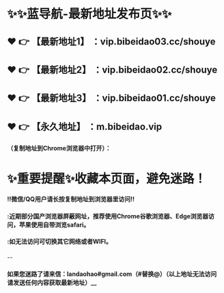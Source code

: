 # :sparkles::sparkles:蓝导航-最新地址发布页:sparkles::sparkles:

 :heart: :point_right: 【最新地址1】 ：vip.bibeidao03.cc/shouye
 ------
 :heart: :point_right: 【最新地址2】 ：vip.bibeidao02.cc/shouye
 ------
 :heart: :point_right: 【最新地址3】 ：vip.bibeidao01.cc/shouye
 ------
 :heart: :point_right: 【永久地址】 ：m.bibeidao.vip
 ------

#### （复制地址到Chrome浏览器中打开）：
# :sparkles:重要提醒:sparkles:收藏本页面，避免迷路！
#### ‼️微信/QQ用户请长按复制地址到浏览器里访问‼
#### :近期部分国产浏览器屏蔽网址，推荐使用Chrome谷歌浏览器、Edge浏览器访问，苹果使用自带浏览safari。
#### :如无法访问可切换其它网络或者WIFI。
--
#### 如果您迷路了请来信：landaohao#gmail.com（#替换@）（以上地址无法访问请发送任何内容获取最新地址）__
